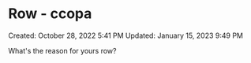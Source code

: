 # Row - ссора

Created: October 28, 2022 5:41 PM
Updated: January 15, 2023 9:49 PM

What's the reason for yours row?